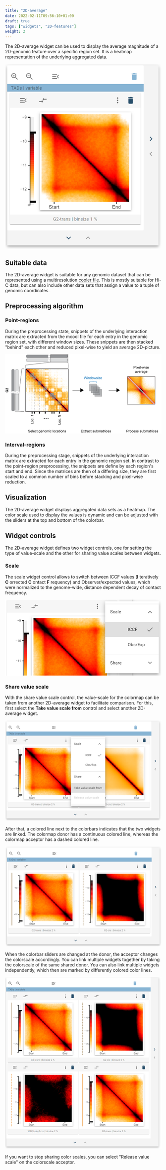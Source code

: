 ```yaml
---
title: "2D-average"
date: 2022-02-11T09:56:10+01:00
draft: true
tags: ["widgets", "2D-features"]
weight: 2
---
```


The 2D-average widget can be used to display the average magnitude of a 2D-genomic feature over a specific region set. It is a heatmap representation of the underlying aggregated data.


![2d average](/docs/2d_average_widget.png)

## Suitable data

The 2D-average widget is suitable for any genomic dataset that can be represented using a multiresolution [cooler file](https://cooler.readthedocs.io/en/latest/). This is mostly suitable for Hi-C data, but can also include other data sets that assign a value to a tuple of genomic coordinates.

## Preprocessing algorithm

### Point-regions

During the preprocessing state, snippets of the underlying interaction matrix are extracted from the mcool file for each entry in the genomic region set, with different window sizes. These snippets are then stacked "behind" each other and reduced pixel-wise to yield an average 2D-picture.

![pileup procedure](/docs/pileup_procedure.png)

### Interval-regions

During the preprocessing stage, snippets of the underlying interaction matrix are extracted for each entry in the genomic region set. In contrast to the point-region preprocessing, the snippets are define by each region's start and end. Since the matrices are then of a differing size, they are first scaled to a common number of bins before stacking and pixel-wise reduction.

## Visualization

The 2D-average widget displays aggregated data sets as a heatmap. The color scale used to display the values is dynamic and can be adjusted with the sliders at the top and bottom of the colorbar.

## Widget controls

The 2D-average widget defines two widget controls, one for setting the type of value-scale and the other for sharing value scales between widgets.

### Scale

The scale widget control allows to switch between ICCF values (__I__ teratively __C__ orrected __C__ ontact __F__ requency) and Observer/expected values, which were normalized to the genome-wide, distance dependent decay of contact frequency.

![Widget controls scale](/docs/2d_average_widget_scale.png)

### Share value scale

With the share value scale control, the value-scale for the colormap can be taken from another 2D-average widget to facilitate comparison. For this, first select the __Take value scale from__ control and select another 2D-average widget.

![Widget controls take value scale from](/docs/2d_average_widget_take_value_scale_from.png)


After that, a colored line next to the colorbars indicates that the two widgets are linked. The colormap donor has a continuous colored line, whereas the colormap acceptor has a dashed colored line.

![Widget controls take value scale from](/docs/2d_average_widget_shared_value_scale.png)

When the colorbar sliders are changed at the donor, the acceptor changes the colorscale accordingly. You can link multiple widgets together by taking the colorscale of the same shared donor. You can also link multiple widgets independently, which then are marked by differently colored color lines.

![Multiple_shared_scales](/docs/2d_average_widget_multiple_shared_scales.png)

If you want to stop sharing color scales, you can select "Release value scale" on the colorscale acceptor.